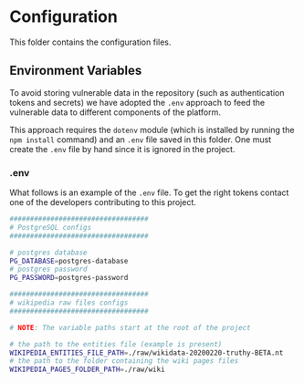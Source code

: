 # Configuration

This folder contains the configuration files.

## Environment Variables

To avoid storing vulnerable data in the repository (such as authentication tokens
and secrets) we have adopted the `.env` approach to feed the vulnerable data to
different components of the platform.

This approach requires the `dotenv` module (which is installed by running the
`npm install` command) and an `.env` file saved in this folder. One must create the
`.env` file by hand since it is ignored in the project.

### .env
What follows is an example of the `.env` file. To get the right tokens contact
one of the developers contributing to this project.


```bash
##################################
# PostgreSQL configs
##################################

# postgres database
PG_DATABASE=postgres-database
# postgres password
PG_PASSWORD=postgres-password

##################################
# wikipedia raw files configs
##################################

# NOTE: The variable paths start at the root of the project

# the path to the entities file (example is present)
WIKIPEDIA_ENTITIES_FILE_PATH=./raw/wikidata-20200220-truthy-BETA.nt
# the path to the folder containing the wiki pages files
WIKIPEDIA_PAGES_FOLDER_PATH=./raw/wiki
```

